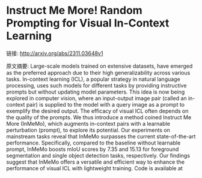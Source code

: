 # Instruct Me More! Random Prompting for Visual In-Context Learning

链接: http://arxiv.org/abs/2311.03648v1

原文摘要:
Large-scale models trained on extensive datasets, have emerged as the
preferred approach due to their high generalizability across various tasks.
In-context learning (ICL), a popular strategy in natural language processing,
uses such models for different tasks by providing instructive prompts but
without updating model parameters. This idea is now being explored in computer
vision, where an input-output image pair (called an in-context pair) is
supplied to the model with a query image as a prompt to exemplify the desired
output. The efficacy of visual ICL often depends on the quality of the prompts.
We thus introduce a method coined Instruct Me More (InMeMo), which augments
in-context pairs with a learnable perturbation (prompt), to explore its
potential. Our experiments on mainstream tasks reveal that InMeMo surpasses the
current state-of-the-art performance. Specifically, compared to the baseline
without learnable prompt, InMeMo boosts mIoU scores by 7.35 and 15.13 for
foreground segmentation and single object detection tasks, respectively. Our
findings suggest that InMeMo offers a versatile and efficient way to enhance
the performance of visual ICL with lightweight training. Code is available at
